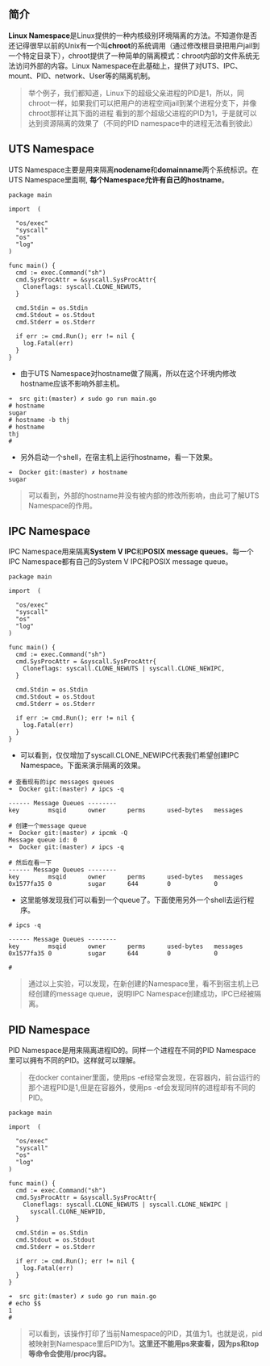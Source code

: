 ## 简介
**Linux Namespace**是Linux提供的一种内核级别环境隔离的方法。不知道你是否还记得很早以前的Unix有一个叫**chroot**的系统调用（通过修改根目录把用户jail到一个特定目录下），chroot提供了一种简单的隔离模式：chroot内部的文件系统无法访问外部的内容。Linux Namespace在此基础上，提供了对UTS、IPC、mount、PID、network、User等的隔离机制。


> 举个例子，我们都知道，Linux下的超级父亲进程的PID是1，所以，同chroot一样，如果我们可以把用户的进程空间jail到某个进程分支下，并像chroot那样让其下面的进程 看到的那个超级父进程的PID为1，于是就可以达到资源隔离的效果了（不同的PID namespace中的进程无法看到彼此）

## UTS Namespace
UTS Namespace主要是用来隔离**nodename**和**domainname**两个系统标识。在UTS Namespace里面啊, **每个Namespace允许有自己的hostname**。

```
package main

import  (

  "os/exec"
  "syscall"
  "os"
  "log"
)

func main() {
  cmd := exec.Command("sh")
  cmd.SysProcAttr = &syscall.SysProcAttr{
    Cloneflags: syscall.CLONE_NEWUTS,
  }

  cmd.Stdin = os.Stdin
  cmd.Stdout = os.Stdout
  cmd.Stderr = os.Stderr

  if err := cmd.Run(); err != nil {
    log.Fatal(err)
  }
}
```

- 由于UTS Namespace对hostname做了隔离，所以在这个环境内修改hostname应该不影响外部主机。

```
➜  src git:(master) ✗ sudo go run main.go
# hostname
sugar
# hostname -b thj
# hostname
thj
#
```

- 另外启动一个shell，在宿主机上运行hostname，看一下效果。

```
➜  Docker git:(master) ✗ hostname
sugar

```

> 可以看到，外部的hostname并没有被内部的修改所影响，由此可了解UTS Namespace的作用。

## IPC Namespace
IPC Namespace用来隔离**System V IPC**和**POSIX message queues**。每一个IPC Namespace都有自己的System V IPC和POSIX message queue。

```
package main

import  (

  "os/exec"
  "syscall"
  "os"
  "log"
)

func main() {
  cmd := exec.Command("sh")
  cmd.SysProcAttr = &syscall.SysProcAttr{
    Cloneflags: syscall.CLONE_NEWUTS | syscall.CLONE_NEWIPC,
  }

  cmd.Stdin = os.Stdin
  cmd.Stdout = os.Stdout
  cmd.Stderr = os.Stderr

  if err := cmd.Run(); err != nil {
    log.Fatal(err)
  }
}
```
- 可以看到，仅仅增加了syscall.CLONE_NEWIPC代表我们希望创建IPC Namespace。下面来演示隔离的效果。

```
# 查看现有的ipc messages queues
➜  Docker git:(master) ✗ ipcs -q

------ Message Queues --------
key        msqid      owner      perms      used-bytes   messages

# 创建一个message queue
➜  Docker git:(master) ✗ ipcmk -Q
Message queue id: 0
➜  Docker git:(master) ✗ ipcs -q

# 然后在看一下
------ Message Queues --------
key        msqid      owner      perms      used-bytes   messages
0x1577fa35 0          sugar      644        0            0

```

- 这里能够发现我们可以看到一个queue了。下面使用另外一个shell去运行程序。

```
# ipcs -q

------ Message Queues --------
key        msqid      owner      perms      used-bytes   messages
0x1577fa35 0          sugar      644        0            0

#
```

> 通过以上实验，可以发现，在新创建的Namespace里，看不到宿主机上已经创建的message queue，说明IIPC Namespace创建成功，IPC已经被隔离。

## PID Namespace
PID Namespace是用来隔离进程ID的。同样一个进程在不同的PID Namespace里可以拥有不同的PID。这样就可以理解。

> 在docker container里面，使用ps -ef经常会发现，在容器内，前台运行的那个进程PID是1,但是在容器外，使用ps -ef会发现同样的进程却有不同的PID。

```
package main

import  (

  "os/exec"
  "syscall"
  "os"
  "log"
)

func main() {
  cmd := exec.Command("sh")
  cmd.SysProcAttr = &syscall.SysProcAttr{
    Cloneflags: syscall.CLONE_NEWUTS | syscall.CLONE_NEWIPC | 
      syscall.CLONE_NEWPID,
  }

  cmd.Stdin = os.Stdin
  cmd.Stdout = os.Stdout
  cmd.Stderr = os.Stderr

  if err := cmd.Run(); err != nil {
    log.Fatal(err)
  }
}
```

```
➜  src git:(master) ✗ sudo go run main.go
# echo $$
1
#
```
> 可以看到，该操作打印了当前Namespace的PID，其值为1。也就是说，pid被映射到Namespace里后PID为1。**这里还不能用ps来查看，因为ps和top等命令会使用/proc内容。**

